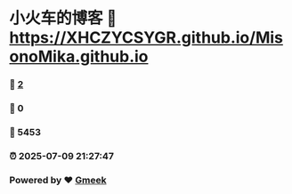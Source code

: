 # 小火车的博客 :link: https://XHCZYCSYGR.github.io/MisonoMika.github.io 
### :page_facing_up: [2](https://XHCZYCSYGR.github.io/MisonoMika.github.io/tag.html) 
### :speech_balloon: 0 
### :hibiscus: 5453 
### :alarm_clock: 2025-07-09 21:27:47 
### Powered by :heart: [Gmeek](https://github.com/Meekdai/Gmeek)
